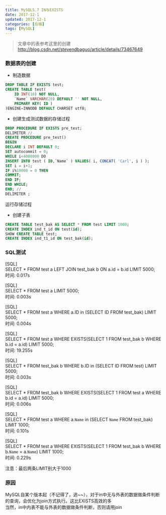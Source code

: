 ```yaml
---
title: MySQL5.7 IN与EXISTS
date: 2017-12-1
updated: 2017-12-1
categories: [后端]
tags: [MySQL]
---
```


> 文章中的表参考这里的创建<http://blog.csdn.net/stevendbaguo/article/details/73467649>

### 数据表的创建

* 制造数据
```sql
DROP TABLE IF EXISTS test; 
CREATE TABLE test( 
    ID INT(10) NOT NULL, 
    `Name` VARCHAR(20) DEFAULT '' NOT NULL, 
    PRIMARY KEY( ID ) 
)ENGINE=INNODB DEFAULT CHARSET utf8; 
```

<!-- more -->

* 创建生成测试数据的存储过程
```sql
DROP PROCEDURE IF EXISTS pre_test; 
DELIMITER //
CREATE PROCEDURE pre_test() 
BEGIN 
DECLARE i INT DEFAULT 0; 
SET autocommit = 0; 
WHILE i<4000000 DO 
INSERT INTO test ( ID,`Name` ) VALUES( i, CONCAT( 'Carl', i ) ); 
SET i = i+1; 
IF i%10000 = 0 THEN 
COMMIT; 
END IF; 
END WHILE; 
END; //
DELIMITER ;
```
运行存储过程
* 创建子表
```sql
CREATE TABLE test_bak AS SELECT * FROM test LIMIT 1000;
CREATE INDEX ind_t_id ON test(id);
SHOW CREATE TABLE test;
CREATE INDEX ind_t1_id ON test_bak(id);
```

### SQL测试
   
[SQL]    
SELECT * FROM test a LEFT JOIN test_bak b ON a.id = b.id LIMIT 5000;    
时间: 0.017s   
  
[SQL]   
SELECT * FROM test a LIMIT 5000;   
时间: 0.003s
  
[SQL]   
SELECT * FROM test a WHERE a.ID in (SELECT ID FROM test_bak) LIMIT 5000;   
时间: 0.004s   
   
[SQL]   
SELECT * FROM test a WHERE EXISTS(SELECT 1 FROM test_bak b WHERE b.id = a.id) LIMIT 5000;    
时间: 19.255s    
    
[SQL]    
SELECT * FROM test_bak b WHERE b.ID in (SELECT ID FROM test) LIMIT 5000;     
时间: 0.003s     
    
[SQL]    
SELECT * FROM test_bak b WHERE EXISTS(SELECT 1 FROM test a WHERE b.id = a.id) LIMIT 5000;       
时间: 0.006s    
     
[SQL]   
SELECT * FROM test a WHERE a.`Name` in (SELECT `Name` FROM test_bak) LIMIT 1000;   
时间: 0.101s   
    
[SQL]    
SELECT * FROM test a WHERE EXISTS(SELECT 1 FROM test_bak b WHERE b.`Name` = a.`Name`) LIMIT 1000;   
时间: 0.229s  

注意：最后两条LIMIT别大于1000   

### 原因

MySQL自某个版本起（不记得了，逃~~），对于in中无与外表的数据做条件判断的查询，会优化为join方式执行。这比EXISTS高效的多    
当然，in中内表不能与外表的数据做条件判断，否则请用join    
 